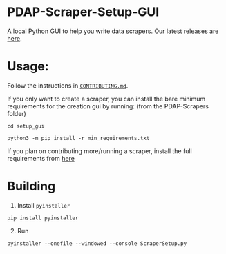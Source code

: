 # PDAP-Scraper-Setup-GUI
A local Python GUI to help you write data scrapers. Our latest releases are [here](https://github.com/Police-Data-Accessibility-Project/PDAP-Scrapers/releases).

# Usage:
Follow the instructions in [`CONTRIBUTING.md`](https://github.com/Police-Data-Accessibility-Project/PDAP-Scrapers/blob/main/CONTRIBUTING.md).

If you only want to create a scraper, you can install the bare minimum requirements for the creation gui by running:
(from the PDAP-Scrapers folder)
```
cd setup_gui
```
```
python3 -m pip install -r min_requirements.txt
```

If you plan on contributing more/running a scraper, install the full requirements from [here](https://github.com/Police-Data-Accessibility-Project/PDAP-Scrapers/blob/main/requirements.txt)

# Building
1. Install `pyinstaller`
```
pip install pyinstaller
```
2. Run
```
pyinstaller --onefile --windowed --console ScraperSetup.py
```
